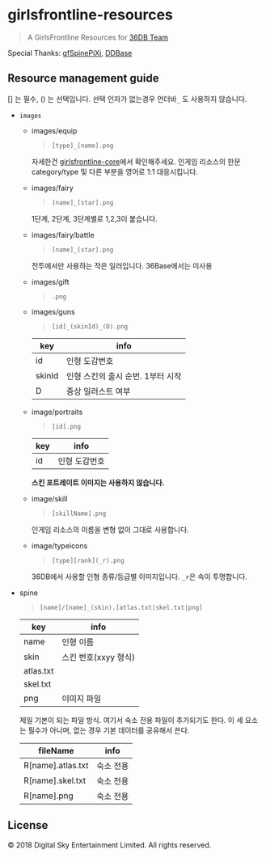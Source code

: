 # girlsfrontline-resources

> A GirlsFrontline Resources for [36DB Team](https://github.com/36base)

Special Thanks: [gfSpinePiXi](https://github.com/cullus/gfSpinePiXi), [DDBase](http://ddb.kirsi.moe/)

## Resource management guide

[] 는 필수, () 는 선택입니다. 선택 인자가 없는경우 언더바`_` 도 사용하지 않습니다.

- `images`
    * images/equip
        > `[type]_[name].png`
        
        자세한건 [girlsfrontline-core](https://github.com/36base/girlsfrontline-core#main)에서 확인해주세요. 인게임 리소스의 한문 category/type 및 다른 부분을 영어로 1:1 대응시킵니다.

    * images/fairy
        > `[name]_[star].png`

        1단계, 2단계, 3단계별로 1,2,3이 붙습니다.

    * images/fairy/battle
        > `[name]_[star].png`
        
        전투에서만 사용하는 작은 일러입니다. 36Base에서는 미사용

    * images/gift
        > `.png`
    
    * images/guns
        > `[id]_(skinId)_(D).png`

        key | info
        ---|---
        id | 인형 도감번호
        skinId | 인형 스킨의 출시 순번. 1부터 시작
        D | 중상 일러스트 여부

    * image/portraits
        > `[id].png`

        key | info
        ---|---
        id | 인형 도감번호

        **스킨 포트레이트 이미지는 사용하지 않습니다.**

    * image/skill
        > `[skillName].png`

        인게임 리소스의 이름을 변형 없이 그대로 사용합니다.
    * image/typeicons
        > `[type][rank](_r).png`
        
        36DB에서 사용할 인형 종류/등급별 이미지입니다. `_r`은 속이 투명합니다.
- spine
    > `[name]/[name]_(skin).[atlas.txt|skel.txt|png]`

    key | info
    ---|---
    name | 인형 이름
    skin | 스킨 번호(xxyy 형식)
    atlas.txt | 
    skel.txt | 
    png | 이미지 파일

    제일 기본이 되는 파일 방식. 여기서 숙소 전용 파일이 추가되기도 한다.
    이 세 요소는 필수가 아니며, 없는 경우 기본 데이터를 공유해서 쓴다.

    fileName | info
    ---|---
    R[name].atlas.txt | 숙소 전용
    R[name].skel.txt | 숙소 전용
    R[name].png | 숙소 전용
        

## License
© 2018 Digital Sky Entertainment Limited. All rights reserved.
